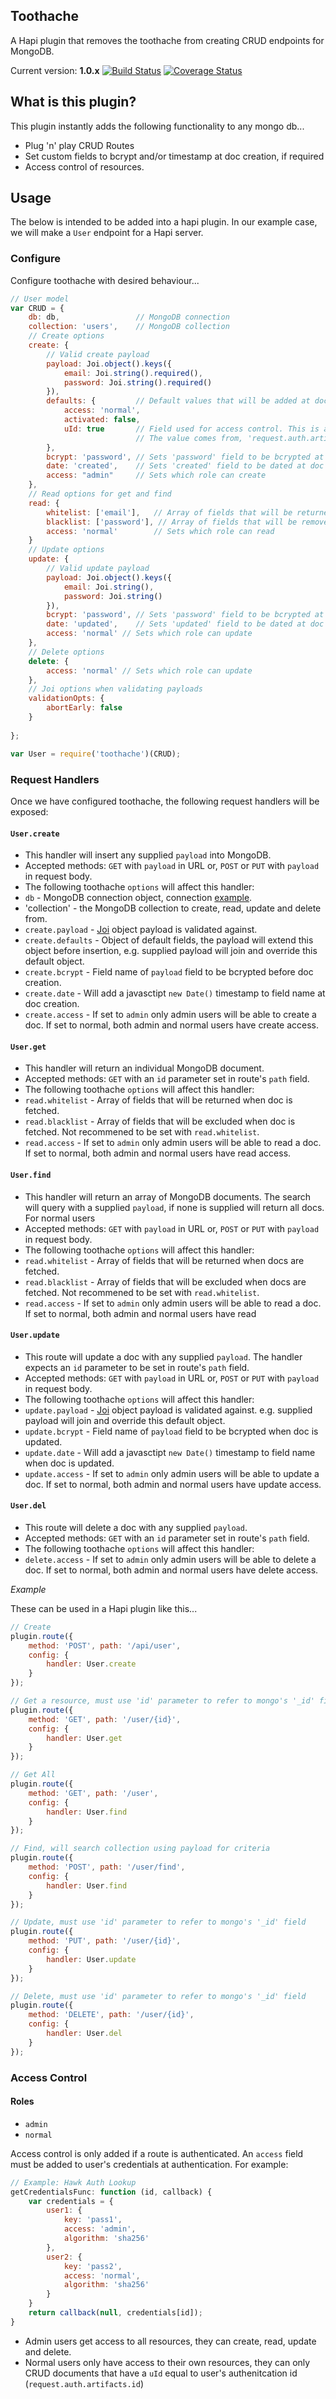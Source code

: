 Toothache
---------

A Hapi plugin that removes the toothache from creating CRUD endpoints for MongoDB.

Current version: **1.0.x** [![Build Status](https://travis-ci.org/smaxwellstewart/toothache.svg?branch=master)](https://travis-ci.org/smaxwellstewart/toothache) [![Coverage Status](https://img.shields.io/coveralls/smaxwellstewart/toothache.svg)](https://coveralls.io/r/smaxwellstewart/toothache?branch=master)

## What is this plugin?

This plugin instantly adds the following functionality to any mongo db...

* Plug 'n' play CRUD Routes
* Set custom fields to bcrypt and/or timestamp at doc creation, if required
* Access control of resources.

## Usage

The below is intended to be added into a hapi plugin. In our example case, we will make a `User` endpoint for a Hapi server.

### Configure

Configure toothache with desired behaviour... 

```js
// User model
var CRUD = {
    db: db,                 // MongoDB connection
    collection: 'users',    // MongoDB collection
    // Create options
    create: {
        // Valid create payload 
        payload: Joi.object().keys({ 
            email: Joi.string().required(),
            password: Joi.string().required()
        }),                 
        defaults: {         // Default values that will be added at doc creation
            access: 'normal',
            activated: false,
            uId: true       // Field used for access control. This is a special field that when set to true will default to user's id 
                            // The value comes from, 'request.auth.artifacts.id' ie the id the user authenticates with
        },
        bcrypt: 'password', // Sets 'password' field to be bcrypted at doc creation
        date: 'created',    // Sets 'created' field to be dated at doc creation
        access: "admin"     // Sets which role can create 
    },
    // Read options for get and find
    read: {
        whitelist: ['email'],   // Array of fields that will be returned, all other fields will be excluded 
        blacklist: ['password'], // Array of fields that will be removed, all other fields will be included
        access: 'normal'        // Sets which role can read 
    }
    // Update options
    update: {
        // Valid update payload
        payload: Joi.object().keys({
            email: Joi.string(),
            password: Joi.string()
        }), 
        bcrypt: 'password', // Sets 'password' field to be bcrypted at doc update
        date: 'updated',    // Sets 'updated' field to be dated at doc update
        access: 'normal' // Sets which role can update  
    },
    // Delete options
    delete: {
        access: 'normal' // Sets which role can update 
    },
    // Joi options when validating payloads    
    validationOpts: {
        abortEarly: false
    }
    
};

var User = require('toothache')(CRUD);
```

### Request Handlers

Once we have configured toothache, the following request handlers will be exposed:

#### `User.create`
 - This handler will insert any supplied `payload` into MongoDB.
 - Accepted methods: `GET` with `payload` in URL or, `POST` or `PUT` with `payload` in request body.
 - The following toothache `options` will affect this handler:
  - `db` - MongoDB connection object, connection [example](https://gist.github.com/smaxwellstewart/9cf26df20cb58a3f5d02). 
  - 'collection' - the MongoDB collection to create, read, update and delete from.
  - `create.payload` - [Joi](https://github.com/hapijs/joi) object payload is validated against.
  - `create.defaults` - Object of default fields, the payload will extend this object before insertion, 
  e.g. supplied payload will join and override this default object.
  - `create.bcrypt` - Field name of `payload` field to be bcrypted before doc creation.
  - `create.date` - Will add a javasctipt `new Date()` timestamp to field name at doc creation.
  - `create.access` - If set to `admin` only admin users will be able to create a doc. If set to normal, both admin and normal users have create access.

#### `User.get`
 - This handler will return an individual MongoDB document.
 - Accepted methods: `GET` with an `id` parameter set in route's `path` field.
 - The following toothache `options` will affect this handler:
  - `read.whitelist` - Array of fields that will be returned when doc is fetched.
  - `read.blacklist` - Array of fields that will be excluded when doc is fetched. Not recommened to be set with `read.whitelist`.
  - `read.access` - If set to `admin` only admin users will be able to read a doc. If set to normal, both admin and normal users have read access.
#### `User.find`
 - This handler will return an array of MongoDB documents. The search will query with a supplied `payload`, if none is supplied will return all docs. For normal users
 - Accepted methods: `GET` with `payload` in URL or, `POST` or `PUT` with `payload` in request body.
 - The following toothache `options` will affect this handler:
  - `read.whitelist` - Array of fields that will be returned when docs are fetched.
  - `read.blacklist` - Array of fields that will be excluded when docs are fetched. Not recommened to be set with `read.whitelist`.
  - `read.access` - If set to `admin` only admin users will be able to read a doc. If set to normal, both admin and normal users have read
#### `User.update`
 - This route will update a doc with any supplied `payload`. The handler expects an `id` parameter to be set in route's `path` field.
 - Accepted methods: `GET` with `payload` in URL or, `POST` or `PUT` with `payload` in request body.
 - The following toothache `options` will affect this handler:
  - `update.payload` - [Joi](https://github.com/hapijs/joi) object payload is validated against.
  e.g. supplied payload will join and override this default object.
  - `update.bcrypt` - Field name of `payload` field to be bcrypted when doc is updated.
  - `update.date` - Will add a javasctipt `new Date()` timestamp to field name when doc is updated.
  - `update.access` - If set to `admin` only admin users will be able to update a doc. If set to normal, both admin and normal users have update access. 

#### `User.del`
 - This route will delete a doc with any supplied `payload`.
 - Accepted methods: `GET` with an `id` parameter set in route's `path` field.
 - The following toothache `options` will affect this handler:
  - `delete.access` - If set to `admin` only admin users will be able to delete a doc. If set to normal, both admin and normal users have delete access. 

*Example*

These can be used in a Hapi plugin like this...

```js
// Create
plugin.route({
    method: 'POST', path: '/api/user',
    config: {
        handler: User.create
    }
});

// Get a resource, must use 'id' parameter to refer to mongo's '_id' field
plugin.route({
    method: 'GET', path: '/user/{id}',
    config: {
        handler: User.get
    }
});

// Get All
plugin.route({
    method: 'GET', path: '/user',
    config: {
        handler: User.find
    }
});

// Find, will search collection using payload for criteria
plugin.route({
    method: 'POST', path: '/user/find',
    config: {
        handler: User.find
    }
});

// Update, must use 'id' parameter to refer to mongo's '_id' field
plugin.route({
    method: 'PUT', path: '/user/{id}',
    config: {
        handler: User.update
    }
});

// Delete, must use 'id' parameter to refer to mongo's '_id' field
plugin.route({
    method: 'DELETE', path: '/user/{id}',
    config: {
        handler: User.del
    }
});
```

### Access Control

#### Roles
 - `admin`
 - `normal`


Access control is only added if a route is authenticated. An `access` field must be added to user's credentials at authentication. For example:

```js
// Example: Hawk Auth Lookup
getCredentialsFunc: function (id, callback) {
    var credentials = {
        user1: {
            key: 'pass1',
            access: 'admin',
            algorithm: 'sha256'
        },
        user2: {
            key: 'pass2',
            access: 'normal',
            algorithm: 'sha256'
        }
    }
    return callback(null, credentials[id]);
}
```

 - Admin users get access to all resources, they can create, read, update and delete.
 - Normal users only have access to their own resources, they can only CRUD documents that have a `uId` equal to user's authenitcation id (`request.auth.artifacts.id`)

